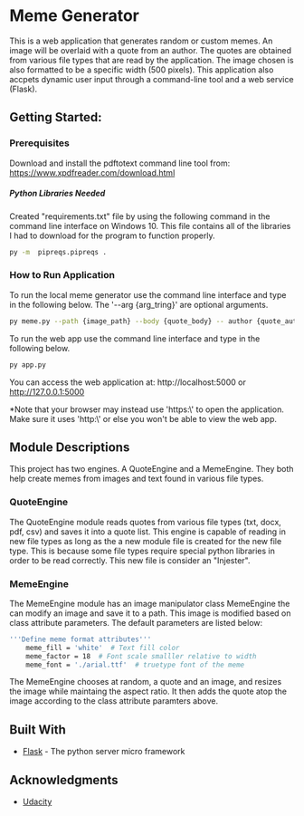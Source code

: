 # Meme Generator

This is a web application that generates random or custom memes. An image will be overlaid with a quote from an author. The quotes are obtained from various file types that are read by the application. The image chosen is also formatted to be a specific width (500 pixels). This application also accpets dynamic user input through a command-line tool and a web service (Flask).

## Getting Started:

### Prerequisites

Download and install the pdftotext command line tool from: https://www.xpdfreader.com/download.html

##### Python Libraries Needed
Created "requirements.txt" file by using the following command in the command line interface on Windows 10. This file contains all of the libraries I had to download for the program to function properly.

```bash
py -m  pipreqs.pipreqs .
```

### How to Run Application

To run the local meme generator use the command line interface and type in the following below. The '--arg {arg_tring}' are optional arguments.

```bash
py meme.py --path {image_path} --body {quote_body} -- author {quote_author}
```

To run the web app use the command line interface and type in the following below.
```bash
py app.py
```

You can access the web application at: http://localhost:5000 or http://127.0.0.1:5000

*Note that your browser may instead use 'https:\\' to open the application. Make sure it uses 'http:\\' or else you won't be able to view the web app.

## Module Descriptions
This project has two engines. A QuoteEngine and a MemeEngine. They both help create memes from images and text found in various file types.

### QuoteEngine
The QuoteEngine module reads quotes from various file types (txt, docx, pdf, csv) and saves it into a quote list. This engine is capable of reading in new file types as long as the a new module file is created for the new file type. This is because some file types require special python libraries in order to be read correctly. This new file is consider an "Injester".

### MemeEngine
The MemeEngine module has an image manipulator class MemeEngine the can modify an image and save it to a path. This image is modified based on class attribute parameters. The default parameters are listed below:

```bash
'''Define meme format attributes'''
    meme_fill = 'white'  # Text fill color
    meme_factor = 18  # Font scale smalller relative to width
    meme_font = './arial.ttf'  # truetype font of the meme
```
The MemeEngine chooses at random, a quote and an image, and resizes the image while maintaing the aspect ratio. It then adds the quote atop the image according to the class attribute paramters above.

## Built With

* [Flask](http://flask.pocoo.org/) - The python server micro framework

## Acknowledgments

* [Udacity](https://www.udacity.com/)
